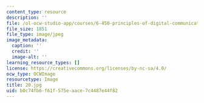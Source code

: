 ```yaml
---
content_type: resource
description: ''
file: /ol-ocw-studio-app/courses/6-450-principles-of-digital-communications-i-fall-2006/b0c74fb6f61f575eaace7c4487e44f82_20.jpg
file_size: 1851
file_type: image/jpeg
image_metadata:
  caption: ''
  credit: ''
  image-alt: ''
learning_resource_types: []
license: https://creativecommons.org/licenses/by-nc-sa/4.0/
ocw_type: OCWImage
resourcetype: Image
title: 20.jpg
uid: b0c74fb6-f61f-575e-aace-7c4487e44f82
---
```

